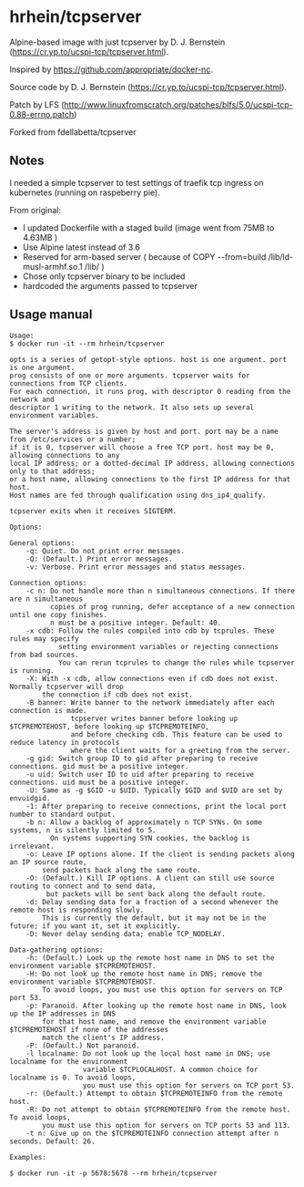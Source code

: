 # hrhein/tcpserver
Alpine-based image with just tcpserver by D. J. Bernstein (https://cr.yp.to/ucspi-tcp/tcpserver.html).

Inspired by https://github.com/appropriate/docker-nc.

Source code by D. J. Bernstein (https://cr.yp.to/ucspi-tcp/tcpserver.html).

Patch by LFS (http://www.linuxfromscratch.org/patches/blfs/5.0/ucspi-tcp-0.88-errno.patch)

Forked from fdellabetta/tcpserver

## Notes
I needed a simple tcpserver to test settings of traefik tcp ingress on kubernetes (running on raspeberry pie).

From original:
 - I updated  Dockerfile with a staged build (image went from 75MB to 4.63MB ) 
 - Use Alpine latest instead of 3.6
 - Reserved for arm-based server ( because of COPY --from=build /lib/ld-musl-armhf.so.1 /lib/ )
 - Chose only tcpserver binary to be included
 - hardcoded the arguments passed to tcpserver

## Usage manual

```console
Usage:
$ docker run -it --rm hrhein/tcpserver 

opts is a series of getopt-style options. host is one argument. port is one argument. 
prog consists of one or more arguments. tcpserver waits for connections from TCP clients. 
For each connection, it runs prog, with descriptor 0 reading from the network and 
descriptor 1 writing to the network. It also sets up several environment variables.

The server's address is given by host and port. port may be a name from /etc/services or a number; 
if it is 0, tcpserver will choose a free TCP port. host may be 0, allowing connections to any 
local IP address; or a dotted-decimal IP address, allowing connections only to that address; 
or a host name, allowing connections to the first IP address for that host. 
Host names are fed through qualification using dns_ip4_qualify.

tcpserver exits when it receives SIGTERM.

Options:

General options:
    -q: Quiet. Do not print error messages.
    -Q: (Default.) Print error messages.
    -v: Verbose. Print error messages and status messages.

Connection options:
    -c n: Do not handle more than n simultaneous connections. If there are n simultaneous 
          copies of prog running, defer acceptance of a new connection until one copy finishes. 
          n must be a positive integer. Default: 40.
    -x cdb: Follow the rules compiled into cdb by tcprules. These rules may specify 
            setting environment variables or rejecting connections from bad sources. 
            You can rerun tcprules to change the rules while tcpserver is running.
    -X: With -x cdb, allow connections even if cdb does not exist. Normally tcpserver will drop 
        the connection if cdb does not exist.
    -B banner: Write banner to the network immediately after each connection is made. 
               tcpserver writes banner before looking up $TCPREMOTEHOST, before looking up $TCPREMOTEINFO, 
               and before checking cdb. This feature can be used to reduce latency in protocols 
               where the client waits for a greeting from the server.
    -g gid: Switch group ID to gid after preparing to receive connections. gid must be a positive integer.
    -u uid: Switch user ID to uid after preparing to receive connections. uid must be a positive integer.
    -U: Same as -g $GID -u $UID. Typically $GID and $UID are set by envuidgid.
    -1: After preparing to receive connections, print the local port number to standard output.
    -b n: Allow a backlog of approximately n TCP SYNs. On some systems, n is silently limited to 5. 
          On systems supporting SYN cookies, the backlog is irrelevant.
    -o: Leave IP options alone. If the client is sending packets along an IP source route, 
        send packets back along the same route.
    -O: (Default.) Kill IP options. A client can still use source routing to connect and to send data, 
         but packets will be sent back along the default route.
    -d: Delay sending data for a fraction of a second whenever the remote host is responding slowly. 
        This is currently the default, but it may not be in the future; if you want it, set it explicitly.
    -D: Never delay sending data; enable TCP_NODELAY.

Data-gathering options:
    -h: (Default.) Look up the remote host name in DNS to set the environment variable $TCPREMOTEHOST.
    -H: Do not look up the remote host name in DNS; remove the environment variable $TCPREMOTEHOST. 
        To avoid loops, you must use this option for servers on TCP port 53.
    -p: Paranoid. After looking up the remote host name in DNS, look up the IP addresses in DNS 
        for that host name, and remove the environment variable $TCPREMOTEHOST if none of the addresses 
        match the client's IP address.
    -P: (Default.) Not paranoid.
    -l localname: Do not look up the local host name in DNS; use localname for the environment 
                  variable $TCPLOCALHOST. A common choice for localname is 0. To avoid loops, 
                  you must use this option for servers on TCP port 53.
    -r: (Default.) Attempt to obtain $TCPREMOTEINFO from the remote host.
    -R: Do not attempt to obtain $TCPREMOTEINFO from the remote host. To avoid loops, 
        you must use this option for servers on TCP ports 53 and 113.
    -t n: Give up on the $TCPREMOTEINFO connection attempt after n seconds. Default: 26.
    
Examples:

$ docker run -it -p 5678:5678 --rm hrhein/tcpserver
```
